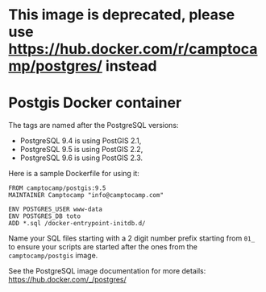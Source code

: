 # This image is deprecated, please use https://hub.docker.com/r/camptocamp/postgres/ instead

# Postgis Docker container

The tags are named after the PostgreSQL versions:

* PostgreSQL 9.4 is using PostGIS 2.1,
* PostgreSQL 9.5 is using PostGIS 2.2,
* PostgreSQL 9.6 is using PostGIS 2.3.

Here is a sample Dockerfile for using it:
```
FROM camptocamp/postgis:9.5
MAINTAINER Camptocamp "info@camptocamp.com"

ENV POSTGRES_USER www-data
ENV POSTGRES_DB toto
ADD *.sql /docker-entrypoint-initdb.d/
```
Name your SQL files starting with a 2 digit number prefix starting from `01_`
to ensure your scripts are started after the ones from the
`camptocamp/postgis` image.

See the PostgreSQL image documentation for more details:
https://hub.docker.com/_/postgres/


